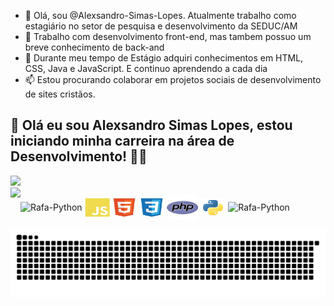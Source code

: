 - 👋 Olá, sou @Alexsandro-Simas-Lopes. Atualmente trabalho como estagiário no setor de pesquisa e desenvolvimento da SEDUC/AM
- 🌱 Trabalho com desenvolvimento front-end, mas tambem possuo um breve conhecimento de back-and
- 💞️ Durante meu tempo de Estágio adquiri conhecimentos em HTML, CSS, Java e JavaScript. E continuo aprendendo a cada dia
- 📫 Estou procurando colaborar em projetos sociais de desenvolvimento de sites cristãos.


## 🚀 Olá eu sou Alexsandro Simas Lopes, estou iniciando minha carreira na área de Desenvolvimento! 👨‍💻
<link href="https://cdn.jsdelivr.net/npm/bootstrap@5.2.3/dist/css/bootstrap.min.css" rel="stylesheet" integrity="sha384-rbsA2VBKQhggwzxH7pPCaAqO46MgnOM80zW1RWuH61DGLwZJEdK2Kadq2F9CUG65" crossorigin="anonymous">
<!-- <img align="center" alt="" width="auto"
src="https://github.githubassets.com/images/modules/site/home/globe.jpg" style="> -->
<div class="card" style="z-index:1; float: left;">
  <a href="https://github.com/Alexsandro-Simas-Lopes">
    <div align="left">
      <img sm="4" height="180rem"
      src="https://github-readme-stats.vercel.app/api?username=Alexsandro-Simas-Lopes&show_icons=true&theme=dracula&include_all_commits=true&count_private=true">
    </div>
    <div align="left">
      <img sm="4" height="250rem" 
      src="https://github-readme-stats.vercel.app/api/top-langs/?username=Alexsandro-Simas-Lopes&layout=compact&langs_count=7&theme=dracula">
    </div>
  </a>
 </div>
<div style="display: inline_block"><br>
  
  <img align="center" alt="Rafa-Python" height="50" width="40"
  src="https://user-images.githubusercontent.com/105400359/179813859-3524f8eb-2c4e-4721-9d0b-20aaa07e40de.gif">
  <img align="center" alt="Rafa-Js" height="30" width="40"      
  src="https://raw.githubusercontent.com/devicons/devicon/master/icons/javascript/javascript-plain.svg">
  <img align="center" alt="Rafa-HTML" height="30" width="40"  
  src="https://raw.githubusercontent.com/devicons/devicon/master/icons/html5/html5-original.svg">
  <img align="center" alt="Rafa-CSS" height="30" width="40" 
  src="https://raw.githubusercontent.com/devicons/devicon/master/icons/css3/css3-original.svg">
  <img align="center" alt="Rafa-PHP" height="40" width="50" 
  src="https://raw.githubusercontent.com/devicons/devicon/master/icons/php/php-original.svg">
  <img align="center" alt="Rafa-Python" height="30" width="40"  
  src="https://raw.githubusercontent.com/devicons/devicon/master/icons/python/python-original.svg">
  <img align="center" alt="Rafa-Python" height="50" width="40" 
  src="https://user-images.githubusercontent.com/105400359/179813859-3524f8eb-2c4e-4721-9d0b-20aaa07e40de.gif">

  ![Snake animation](https://github.com/Alexsandro-Simas-Lopes/Alexsandro-Simas-Lopes/blob/output/github-contribution-grid-snake.svg)
  
  <!--  ![image](https://user-images.githubusercontent.com/105400359/179813532-6a68840a-2dc6-4529-90b5-25c9816f2bcc.png) "IMG-POLVO DO MAR" -->
  </div>
